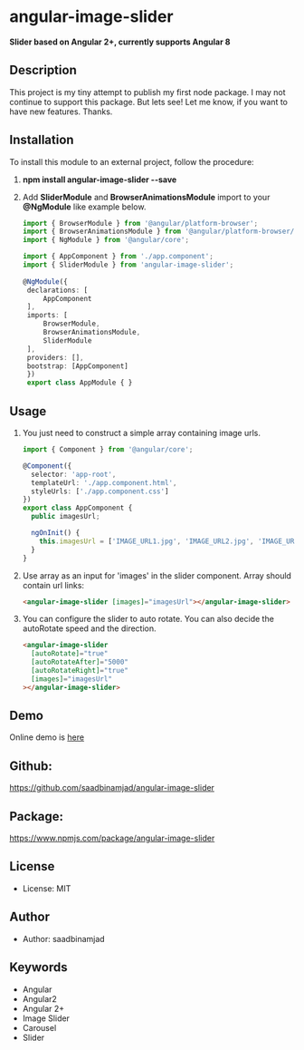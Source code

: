 # angular-image-slider

**Slider based on Angular 2+, currently supports Angular 8**

## Description

This project is my tiny attempt to publish my first node package. I may not continue to support this package. But lets see! Let me know, if you want to have new features. Thanks.

## Installation

To install this module to an external project, follow the procedure:

1. **npm install angular-image-slider --save**

2. Add **SliderModule** and **BrowserAnimationsModule** import to your **@NgModule** like example below.

   ```ts
   import { BrowserModule } from '@angular/platform-browser';
   import { BrowserAnimationsModule } from '@angular/platform-browser/animations';
   import { NgModule } from '@angular/core';

   import { AppComponent } from './app.component';
   import { SliderModule } from 'angular-image-slider';
  
   @NgModule({
    declarations: [
        AppComponent
    ],
    imports: [
        BrowserModule,
        BrowserAnimationsModule,
        SliderModule
    ],
    providers: [],
    bootstrap: [AppComponent]
    })
    export class AppModule { }
    ```

## Usage

1. You just need to construct a simple array containing image urls.

   ```ts
   import { Component } from '@angular/core';

   @Component({
     selector: 'app-root',
     templateUrl: './app.component.html',
     styleUrls: ['./app.component.css']
   })
   export class AppComponent {
     public imagesUrl;

     ngOnInit() {
       this.imagesUrl = ['IMAGE_URL1.jpg', 'IMAGE_URL2.jpg', 'IMAGE_URL3.jpg'];
     }
   }
   ```

2. Use array as an input for 'images' in the slider component. Array should contain url links:

   ```html
   <angular-image-slider [images]="imagesUrl"></angular-image-slider>
   ```

3. You can configure the slider to auto rotate. You can also decide the autoRotate speed and the direction.

   ```html
   <angular-image-slider
     [autoRotate]="true"
     [autoRotateAfter]="5000"
     [autoRotateRight]="true"
     [images]="imagesUrl"
   ></angular-image-slider>
   ```

## Demo

Online demo is [here](https://saadbinamjad.github.io/angular-image-slider/)

## Github:

https://github.com/saadbinamjad/angular-image-slider

## Package:

https://www.npmjs.com/package/angular-image-slider

## License

- License: MIT

## Author

- Author: saadbinamjad

## Keywords

- Angular
- Angular2
- Angular 2+
- Image Slider
- Carousel
- Slider
